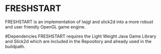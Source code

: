 # FRESHSTART
FRESHSTART is an implementation of lwjgl and slick2d into a more robust
and user friendly OpenGL game engine.

#Dependencies
FRESHSTART requires the Light Weight Java Game Library and Slick2d which are
included in the Repository and already used in the buildpath.
